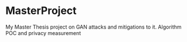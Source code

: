 # MasterProject
My Master Thesis project on GAN attacks and mitigations to it.
Algorithm POC and privacy measurement
